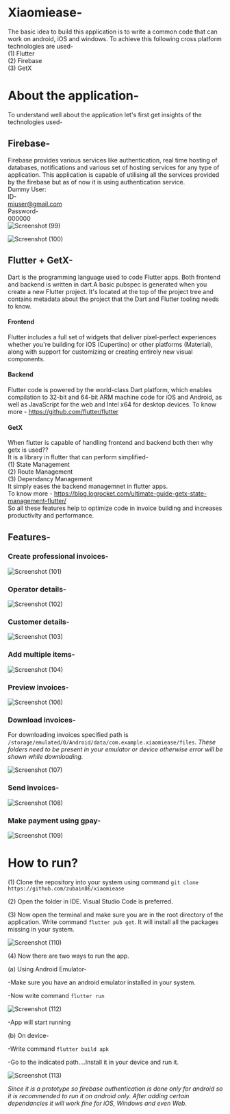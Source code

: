 # Xiaomiease-
The basic idea to build this application is to write a common code that can work on android, iOS and windows. To achieve this following cross platform technologies are used-<br/>
(1) Flutter <br/>
(2) Firebase <br/>
(3) GetX <br/>
# About the application-
To understand well about the application let's first get insights of the technologies used-
## Firebase-
Firebase provides various services like authentication, real time hosting of databases, notifications and various set of hosting services for any type of application. This application is capable of utilising all the services provided by the firebase but as of now it is using authentication service.<br/>
Dummy User:<br/>
ID-<br/>
miuser@gmail.com <br/>
Password- <br/>
000000<br/>
![Screenshot (99)](https://user-images.githubusercontent.com/96322986/190841825-0dfa2c51-4ee5-431a-8b68-c22186856be9.png)

![Screenshot (100)](https://user-images.githubusercontent.com/96322986/190843194-0e672be6-9956-4db7-815e-5511019bdede.png)

## Flutter + GetX-
Dart is the programming language used to code Flutter apps. Both frontend and backend is written in dart.A basic pubspec is generated when you create a new Flutter project. It's located at the top of the project tree and contains metadata about the project that the Dart and Flutter tooling needs to know. 
#### Frontend
Flutter includes a full set of widgets that deliver pixel-perfect experiences whether you're building for iOS (Cupertino) or other platforms (Material), along with support for customizing or creating entirely new visual components.
#### Backend
Flutter code is powered by the world-class Dart platform, which enables compilation to 32-bit and 64-bit ARM machine code for iOS and Android, as well as JavaScript for the web and Intel x64 for desktop devices.
To know more - https://github.com/flutter/flutter
#### GetX
When flutter is capable of handling frontend and backend both then why getx is used?? <br/>
It is a library in flutter that can perform simplified-<br/>
(1) State Management <br/>
(2) Route Management <br/>
(3) Dependancy Management <br/>
It simply eases the backend managemnet in flutter apps.<br/>
To know more - https://blog.logrocket.com/ultimate-guide-getx-state-management-flutter/<br/>
So all these features help to optimize code in invoice building and increases productivity and performance. 

## Features-
### Create professional invoices-

![Screenshot (101)](https://user-images.githubusercontent.com/96322986/190843897-c3892974-0b99-433a-a5ca-a24e1657f54a.png)

### Operator details-

![Screenshot (102)](https://user-images.githubusercontent.com/96322986/190843918-181dc8e5-1c05-4ba3-8dd6-4df56ba2e02a.png)

### Customer details-

![Screenshot (103)](https://user-images.githubusercontent.com/96322986/190843942-b1b5772d-e8b3-4c23-826d-8ff4d3920c80.png)

### Add multiple items-

![Screenshot (104)](https://user-images.githubusercontent.com/96322986/190843964-9000a8c1-8a9d-4118-bdf1-c308ddfbb154.png)

### Preview invoices-

![Screenshot (106)](https://user-images.githubusercontent.com/96322986/190844132-bedbe575-7c3e-4e4c-ae5b-40f389572840.png)

### Download invoices-
For downloading invoices specified path is `/storage/emulated/0/Android/data/com.example.xiaomiease/files`. _These folders need to be present in your emulator or device otherwise error will be shown while downloading._

![Screenshot (107)](https://user-images.githubusercontent.com/96322986/190844375-0099843d-bff0-4cc8-a218-d9157601d9be.png)

### Send invoices-

![Screenshot (108)](https://user-images.githubusercontent.com/96322986/190844391-e4e22186-e04a-49b5-b3f0-a7e45396fa91.png)

### Make payment using gpay-

![Screenshot (109)](https://user-images.githubusercontent.com/96322986/190844565-755a2456-12e4-4abd-9415-edd4b741520f.png)

# How to run?

(1) Clone the repository into your system using command `git clone https://github.com/zubain86/xiaomiease` <br/>

(2) Open the folder in IDE. Visual Studio Code is preferred. <br/>

(3) Now open the terminal and make sure you are in the root directory of the application. Write command `flutter pub get`.
    It will install all the packages missing in your system. <br/>

![Screenshot (110)](https://user-images.githubusercontent.com/96322986/190849220-89dcca41-7eba-4ee1-9d68-f878dce5e8e2.png)

(4) Now there are two ways to run the app. <br/>

(a) Using Android Emulator- <br/>

-Make sure you have an android emulator installed in your system. <br/>
        
-Now write command `flutter run`  <br/>    

![Screenshot (112)](https://user-images.githubusercontent.com/96322986/190849437-01165e58-cfcf-45cf-be76-d06f789024ab.png)

-App will start running <br/>

(b) On device- <br/>

-Write command `flutter build apk` <br/>

-Go to the indicated path....Install it in your device and run it. <br/>

![Screenshot (113)](https://user-images.githubusercontent.com/96322986/190849630-8056dac0-729e-4a0f-8e3b-8a39a400d52d.png)

_Since it is a prototype so firebase authentication is done only for android so it is recommended to run it on android only. After adding certain dependancies it will work fine for iOS, Windows and even Web._  

